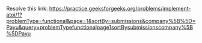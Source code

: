 Resolve this link: https://practice.geeksforgeeks.org/problems/implement-atoi/1?problemType=functional&page=1&sortBy=submissions&company%5B%5D=Payu&query=problemTypefunctionalpage1sortBysubmissionscompany%5B%5DPayu
